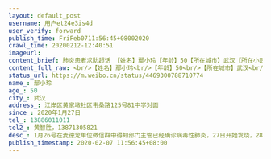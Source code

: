 ```yaml
---
layout: default_post
username: 用户et24e3is4d
user_verify: forward
publish_time: FriFeb0711:56:45+08002020
crawl_time: 20200212-12:40:51
imageurl: 
content_brief: 肺炎患者求助超话 【姓名】鄢小玲【年龄】50【所在城市】武汉【所在小区、社区】江岸区黄家墩社区韦桑路125号81中学对面【患病时间】2020年1月27日【联系方式】13886011011【其他紧急联系人】黄智胜，13871305821【病情描述】 1月26号在麦德龙单位微信群中得知部门主管已经确诊病毒性肺炎 ...全文
content_full_raw: <br/>【姓名】鄢小玲<br/>【年龄】50<br/>【所在城市】武汉<br/>【所在小区、社区】江岸区黄家墩社区韦桑路125号81中学对面<br/>【患病时间】2020年1月27日<br/>【联系方式】13886011011<br/>【其他紧急联系人】黄智胜，13871305821<br/>【病情描述】1月26号在麦德龙单位微信群中得知部门主管已经确诊病毒性肺炎，27日开始发烧，28日到汉口医院检查CT平扫，结果:肺部病毒感染，回家自我隔离，一直发烧咳嗽无力，浑身疼痛，瘦身15斤。丈夫黄智胜52岁，因一直贴身照顾，1月30日，也开始高烧，去汉口医院检查，结果:肺感染并超敏感C反应20+，2月2号社区集中到中原酒店作核酸检查，2月3日接到疾控中心电话:核酸检查结果阳性，2月4日吃了退烧药后体温40+，时常处于迷糊状态，丈夫打了2天激素，现在情况非常糟糕，腹泄二日，已无力行动。家中还有近90岁高龄双亲老人且行动不便，求政府、社区帮助，医院收治！
status_url: https://m.weibo.cn/status/4469300788710774
name_: 鄢小玲
age_: 50
city_: 武汉
address_: 江岸区黄家墩社区韦桑路125号81中学对面
since_: 2020年1月27日
tel_: 13886011011
tel2_: 黄智胜，13871305821
desc_: 1月26号在麦德龙单位微信群中得知部门主管已经确诊病毒性肺炎，27日开始发烧，28日到汉口医院检查CT平扫，结果肺部病毒感染，回家自我隔离，一直发烧咳嗽无力，浑身疼痛，瘦身15斤。丈夫黄智胜52岁，因一直贴身照顾，1月30日，也开始高烧，去汉口医院检查，结果肺感染并超敏感C反应20+，2月2号社区集中到中原酒店作核酸检查，2月3日接到疾控中心电话核酸检查结果阳性，2月4日吃了退烧药后体温40+，时常处于迷糊状态，丈夫打了2天激素，现在情况非常糟糕，腹泄二日，已无力行动。家中还有近90岁高龄双亲老人且行动不便，求政府、社区帮助，医院收治！
publish_timestamp: 2020-02-07 11:56:45+08:00
---
```

